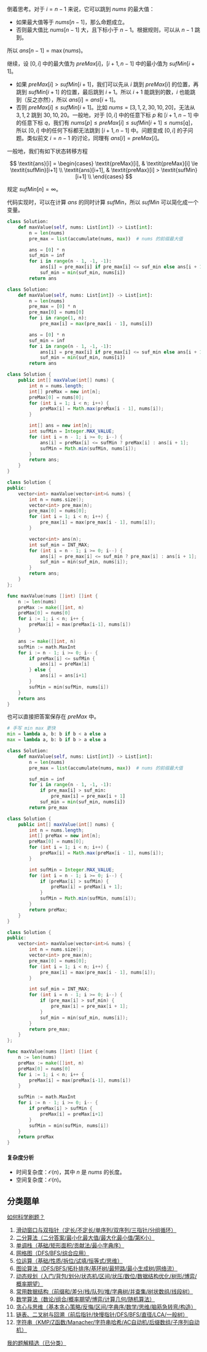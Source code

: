 倒着思考。对于 $i=n-1$ 来说，它可以跳到 $\textit{nums}$ 的最大值：

- 如果最大值等于 $\textit{nums}[n-1]$，那么命题成立。
- 否则最大值比 $\textit{nums}[n-1]$ 大，且下标小于 $n-1$。根据规则，可以从 $n-1$ 跳到。

所以 $\textit{ans}[n-1] = \max(\textit{nums})$。

继续，设 $[0,i]$ 中的最大值为 $\textit{preMax}[i]$，$[i+1,n-1]$ 中的最小值为 $\textit{sufMin}[i+1]$。

- 如果 $\textit{preMax}[i] > \textit{sufMin}[i+1]$，我们可以先从 $i$ 跳到 $\textit{preMax}[i]$ 的位置，再跳到 $\textit{sufMin}[i+1]$ 的位置，最后跳到 $i+1$。所以 $i+1$ 能跳到的数，$i$ 也能跳到（反之亦然），所以 $\textit{ans}[i] = \textit{ans}[i+1]$。
- 否则 $\textit{preMax}[i] \le \textit{sufMin}[i+1]$。比如 $\textit{nums}=[3,1,2,30,10,20]$，无法从 $3,1,2$ 跳到 $30,10,20$。一般地，对于 $[0,i]$ 中的任意下标 $p$ 和 $[i+1,n-1]$ 中的任意下标 $q$，我们有 $\textit{nums}[p]\le \textit{preMax}[i]\le \textit{sufMin}[i+1]\le \textit{nums}[q]$，所以 $[0,i]$ 中的任何下标都无法跳到 $[i+1,n-1]$ 中。问题变成 $[0,i]$ 的子问题。类似前文 $i=n-1$ 的讨论，同理有 $\textit{ans}[i] = \textit{preMax}[i]$。

一般地，我们有如下状态转移方程

$$
\textit{ans}[i] =
\begin{cases}
\textit{preMax}[i], & \textit{preMax}[i] \le \textit{sufMin}[i+1]    \\
\textit{ans}[i+1], & \textit{preMax}[i] > \textit{sufMin}[i+1]     \\
\end{cases}
$$

规定 $\textit{sufMin}[n] = \infty$。

代码实现时，可以在计算 $\textit{ans}$ 的同时计算 $\textit{sufMin}$，所以 $\textit{sufMin}$ 可以简化成一个变量。

```py [sol-Python3]
class Solution:
    def maxValue(self, nums: List[int]) -> List[int]:
        n = len(nums)
        pre_max = list(accumulate(nums, max))  # nums 的前缀最大值

        ans = [0] * n
        suf_min = inf
        for i in range(n - 1, -1, -1):
            ans[i] = pre_max[i] if pre_max[i] <= suf_min else ans[i + 1]
            suf_min = min(suf_min, nums[i])
        return ans
```

```py [sol-Python3 普通写法]
class Solution:
    def maxValue(self, nums: List[int]) -> List[int]:
        n = len(nums)
        pre_max = [0] * n
        pre_max[0] = nums[0]
        for i in range(1, n):
            pre_max[i] = max(pre_max[i - 1], nums[i])

        ans = [0] * n
        suf_min = inf
        for i in range(n - 1, -1, -1):
            ans[i] = pre_max[i] if pre_max[i] <= suf_min else ans[i + 1]
            suf_min = min(suf_min, nums[i])
        return ans
```

```java [sol-Java]
class Solution {
    public int[] maxValue(int[] nums) {
        int n = nums.length;
        int[] preMax = new int[n];
        preMax[0] = nums[0];
        for (int i = 1; i < n; i++) {
            preMax[i] = Math.max(preMax[i - 1], nums[i]);
        }

        int[] ans = new int[n];
        int sufMin = Integer.MAX_VALUE;
        for (int i = n - 1; i >= 0; i--) {
            ans[i] = preMax[i] <= sufMin ? preMax[i] : ans[i + 1];
            sufMin = Math.min(sufMin, nums[i]);
        }
        return ans;
    }
}
```

```cpp [sol-C++]
class Solution {
public:
    vector<int> maxValue(vector<int>& nums) {
        int n = nums.size();
        vector<int> pre_max(n);
        pre_max[0] = nums[0];
        for (int i = 1; i < n; i++) {
            pre_max[i] = max(pre_max[i - 1], nums[i]);
        }

        vector<int> ans(n);
        int suf_min = INT_MAX;
        for (int i = n - 1; i >= 0; i--) {
            ans[i] = pre_max[i] <= suf_min ? pre_max[i] : ans[i + 1];
            suf_min = min(suf_min, nums[i]);
        }
        return ans;
    }
};
```

```go [sol-Go]
func maxValue(nums []int) []int {
	n := len(nums)
	preMax := make([]int, n)
	preMax[0] = nums[0]
	for i := 1; i < n; i++ {
		preMax[i] = max(preMax[i-1], nums[i])
	}

	ans := make([]int, n)
	sufMin := math.MaxInt
	for i := n - 1; i >= 0; i-- {
		if preMax[i] <= sufMin {
			ans[i] = preMax[i]
		} else {
			ans[i] = ans[i+1]
		}
		sufMin = min(sufMin, nums[i])
	}
	return ans
}
```

也可以直接把答案保存在 $\textit{preMax}$ 中。

```py [sol-Python3]
# 手写 min max 更快
min = lambda a, b: b if b < a else a
max = lambda a, b: b if b > a else a

class Solution:
    def maxValue(self, nums: List[int]) -> List[int]:
        n = len(nums)
        pre_max = list(accumulate(nums, max))  # nums 的前缀最大值

        suf_min = inf
        for i in range(n - 1, -1, -1):
            if pre_max[i] > suf_min:
                pre_max[i] = pre_max[i + 1]
            suf_min = min(suf_min, nums[i])
        return pre_max
```

```java [sol-Java]
class Solution {
    public int[] maxValue(int[] nums) {
        int n = nums.length;
        int[] preMax = new int[n];
        preMax[0] = nums[0];
        for (int i = 1; i < n; i++) {
            preMax[i] = Math.max(preMax[i - 1], nums[i]);
        }

        int sufMin = Integer.MAX_VALUE;
        for (int i = n - 1; i >= 0; i--) {
            if (preMax[i] > sufMin) {
                preMax[i] = preMax[i + 1];
            }
            sufMin = Math.min(sufMin, nums[i]);
        }
        return preMax;
    }
}
```

```cpp [sol-C++]
class Solution {
public:
    vector<int> maxValue(vector<int>& nums) {
        int n = nums.size();
        vector<int> pre_max(n);
        pre_max[0] = nums[0];
        for (int i = 1; i < n; i++) {
            pre_max[i] = max(pre_max[i - 1], nums[i]);
        }

        int suf_min = INT_MAX;
        for (int i = n - 1; i >= 0; i--) {
            if (pre_max[i] > suf_min) {
                pre_max[i] = pre_max[i + 1];
            }
            suf_min = min(suf_min, nums[i]);
        }
        return pre_max;
    }
};
```

```go [sol-Go]
func maxValue(nums []int) []int {
	n := len(nums)
	preMax := make([]int, n)
	preMax[0] = nums[0]
	for i := 1; i < n; i++ {
		preMax[i] = max(preMax[i-1], nums[i])
	}

	sufMin := math.MaxInt
	for i := n - 1; i >= 0; i-- {
		if preMax[i] > sufMin {
			preMax[i] = preMax[i+1]
		}
		sufMin = min(sufMin, nums[i])
	}
	return preMax
}
```

#### 复杂度分析

- 时间复杂度：$\mathcal{O}(n)$，其中 $n$ 是 $\textit{nums}$ 的长度。
- 空间复杂度：$\mathcal{O}(n)$。

## 分类题单

[如何科学刷题？](https://leetcode.cn/circle/discuss/RvFUtj/)

1. [滑动窗口与双指针（定长/不定长/单序列/双序列/三指针/分组循环）](https://leetcode.cn/circle/discuss/0viNMK/)
2. [二分算法（二分答案/最小化最大值/最大化最小值/第K小）](https://leetcode.cn/circle/discuss/SqopEo/)
3. [单调栈（基础/矩形面积/贡献法/最小字典序）](https://leetcode.cn/circle/discuss/9oZFK9/)
4. [网格图（DFS/BFS/综合应用）](https://leetcode.cn/circle/discuss/YiXPXW/)
5. [位运算（基础/性质/拆位/试填/恒等式/思维）](https://leetcode.cn/circle/discuss/dHn9Vk/)
6. [图论算法（DFS/BFS/拓扑排序/基环树/最短路/最小生成树/网络流）](https://leetcode.cn/circle/discuss/01LUak/)
7. [动态规划（入门/背包/划分/状态机/区间/状压/数位/数据结构优化/树形/博弈/概率期望）](https://leetcode.cn/circle/discuss/tXLS3i/)
8. [常用数据结构（前缀和/差分/栈/队列/堆/字典树/并查集/树状数组/线段树）](https://leetcode.cn/circle/discuss/mOr1u6/)
9. [数学算法（数论/组合/概率期望/博弈/计算几何/随机算法）](https://leetcode.cn/circle/discuss/IYT3ss/)
10. [贪心与思维（基本贪心策略/反悔/区间/字典序/数学/思维/脑筋急转弯/构造）](https://leetcode.cn/circle/discuss/g6KTKL/)
11. [链表、二叉树与回溯（前后指针/快慢指针/DFS/BFS/直径/LCA/一般树）](https://leetcode.cn/circle/discuss/K0n2gO/)
12. [字符串（KMP/Z函数/Manacher/字符串哈希/AC自动机/后缀数组/子序列自动机）](https://leetcode.cn/circle/discuss/SJFwQI/)

[我的题解精选（已分类）](https://github.com/EndlessCheng/codeforces-go/blob/master/leetcode/SOLUTIONS.md)
